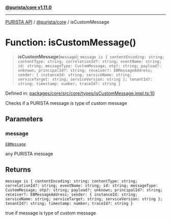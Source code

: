 [**@purista/core v1.11.0**](../README.md)

***

[PURISTA API](../../../packages.md) / [@purista/core](../README.md) / isCustomMessage

# Function: isCustomMessage()

> **isCustomMessage**(`message`): `message is { contentEncoding: string; contentType: string; correlationId?: string; eventName: string; id: string; messageType: CustomMessage; otp?: string; payload?: unknown; principalId?: string; receiver?: EBMessageAddress; sender: { instanceId: string; serviceName: string; serviceTarget: string; serviceVersion: string }; tenantId?: string; timestamp: number; traceId?: string }`

Defined in: [packages/core/src/core/types/isCustomMessage.impl.ts:10](https://github.com/puristajs/purista/blob/master/packages/core/src/core/types/isCustomMessage.impl.ts#L10)

Checks if a PURISTA message is type of custom message

## Parameters

### message

[`EBMessage`](../type-aliases/EBMessage.md)

any PURISTA message

## Returns

`message is { contentEncoding: string; contentType: string; correlationId?: string; eventName: string; id: string; messageType: CustomMessage; otp?: string; payload?: unknown; principalId?: string; receiver?: EBMessageAddress; sender: { instanceId: string; serviceName: string; serviceTarget: string; serviceVersion: string }; tenantId?: string; timestamp: number; traceId?: string }`

true if message is type of custom message
